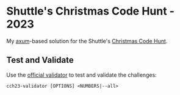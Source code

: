 # Shuttle's Christmas Code Hunt - 2023

My [axum](https://github.com/tokio-rs/axum)-based solution for the Shuttle's [Christmas Code Hunt](https://www.shuttle.rs/cch).

## Test and Validate

Use the [official validator](https://crates.io/crates/cch23-validator) to test and validate the challenges:

```no_rust
cch23-validator [OPTIONS] <NUMBERS|--all>
```